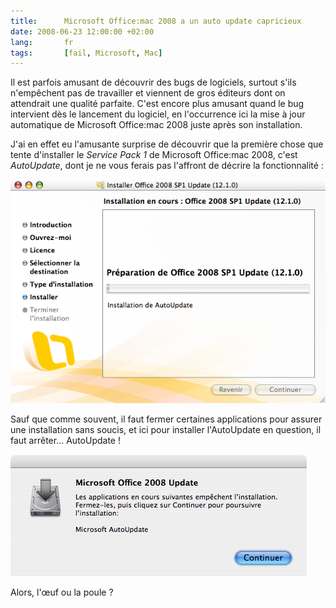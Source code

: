 ```yaml
---
title:      Microsoft Office:mac 2008 a un auto update capricieux
date: 2008-06-23 12:00:00 +02:00
lang:       fr
tags:       [fail, Microsoft, Mac]
---
```


Il est parfois amusant de découvrir des bugs de logiciels, surtout s'ils n'empêchent pas de travailler et viennent de gros éditeurs dont on attendrait une qualité parfaite. C'est encore plus amusant quand le bug intervient dès le lancement du logiciel, en l'occurrence ici la mise à jour automatique de Microsoft Office:mac 2008 juste après son installation.

J'ai en effet eu l'amusante surprise de découvrir que la première chose que tente d'installer le *Service Pack 1* de Microsoft Office:mac 2008, c'est *AutoUpdate*, dont je ne vous ferais pas l'affront de décrire la fonctionnalité :

![](microsoft-office-mac-2008-sp1-install.png)

Sauf que comme souvent, il faut fermer certaines applications pour assurer une installation sans soucis, et ici pour installer l'AutoUpdate en question, il faut arrêter… AutoUpdate !

![](microsoft-autoupdate.png)

Alors, l'œuf ou la poule ?
